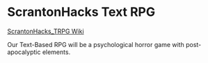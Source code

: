 # ScrantonHacks Text RPG

[ScrantonHacks_TRPG Wiki](https://github.com/ScrantonHacks/ScrantonHacks_TRPG/wiki)

Our Text-Based RPG will be a psychological horror game with post-apocalyptic elements.
